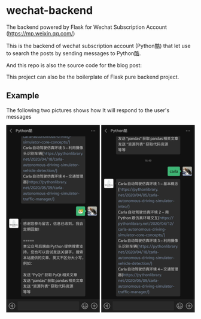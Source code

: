 # wechat-backend
The backend powered by Flask for Wechat Subscription Account (https://mp.weixin.qq.com/)

This is the backend of wechat subscription account (Python酷) that let use to search the posts by sending messages to Python酷.

And this repo is also the source code for the blog post: 
[]()

This project can also be the boilerplate of Flask pure backend project. 

## Example

The following two pictures shows how It will respond to the user's messages

<img src="https://github.com/pythonlibrary/flask-wechat-backend/blob/master/doc/example_1.jpg?raw=true" width="250" height="500">
<img src="https://github.com/pythonlibrary/flask-wechat-backend/blob/master/doc/example_2.jpg?raw=true" width="250" height="500">





